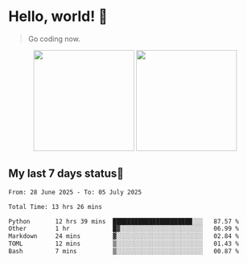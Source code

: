 # Hello, world! 🥰
> Go coding now.

<div align="center">
<div><img src="https://github-readme-stats.vercel.app/api?username=Xrondev&count_private=true" height="200px"/> <img src="https://github-readme-stats.vercel.app/api/top-langs/?username=Xrondev" height="200px"/></div>
</div>
<div align="center"></div>  

## My last 7 days status🧐

<!--START_SECTION:waka-->

```txt
From: 28 June 2025 - To: 05 July 2025

Total Time: 13 hrs 26 mins

Python       12 hrs 39 mins  ██████████████████████░░░   87.57 %
Other        1 hr            █▓░░░░░░░░░░░░░░░░░░░░░░░   06.99 %
Markdown     24 mins         ▓░░░░░░░░░░░░░░░░░░░░░░░░   02.84 %
TOML         12 mins         ▒░░░░░░░░░░░░░░░░░░░░░░░░   01.43 %
Bash         7 mins          ▒░░░░░░░░░░░░░░░░░░░░░░░░   00.87 %
```

<!--END_SECTION:waka-->
